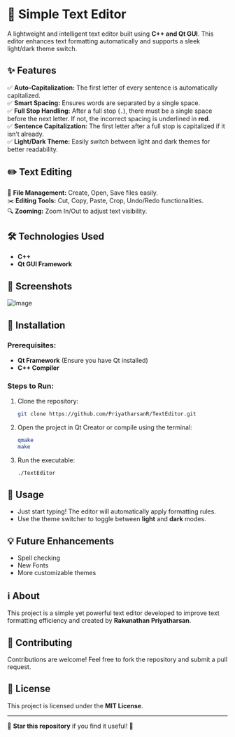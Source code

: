 # 📝 Simple Text Editor

A lightweight and intelligent text editor built using **C++ and Qt GUI**. This editor enhances text formatting automatically and supports a sleek light/dark theme switch.

## ✨ Features

✅ **Auto-Capitalization:** The first letter of every sentence is automatically capitalized.  
✅ **Smart Spacing:** Ensures words are separated by a single space.  
✅ **Full Stop Handling:** After a full stop (`.`), there must be a single space before the next letter. If not, the incorrect spacing is underlined in **red**.  
✅ **Sentence Capitalization:** The first letter after a full stop is capitalized if it isn’t already.  
✅ **Light/Dark Theme:** Easily switch between light and dark themes for better readability.  

## ✏️ Text Editing

📂 **File Management:** Create, Open, Save files easily.  
✂️ **Editing Tools:** Cut, Copy, Paste, Crop, Undo/Redo functionalities.  
🔍 **Zooming:** Zoom In/Out to adjust text visibility.  

## 🛠 Technologies Used
- **C++**
- **Qt GUI Framework**

## 📸 Screenshots
![Image](https://github.com/user-attachments/assets/9d49bd95-1f81-4a22-bc5e-83fa88dac0e6)

## 🚀 Installation

### Prerequisites:
- **Qt Framework** (Ensure you have Qt installed)
- **C++ Compiler**

### Steps to Run:
1. Clone the repository:
   ```bash
   git clone https://github.com/PriyatharsanR/TextEditor.git
   ```
2. Open the project in Qt Creator or compile using the terminal:
   ```bash
   qmake
   make
   ```
3. Run the executable:
   ```bash
   ./TextEditor
   ```

## 📌 Usage
- Just start typing! The editor will automatically apply formatting rules.
- Use the theme switcher to toggle between **light** and **dark** modes.

## 💡 Future Enhancements
- Spell checking
- New Fonts
- More customizable themes

## ℹ️ About
This project is a simple yet powerful text editor developed to improve text formatting efficiency and created by **Rakunathan Priyatharsan**.

## 🤝 Contributing
Contributions are welcome! Feel free to fork the repository and submit a pull request.

## 📜 License
This project is licensed under the **MIT License**.

---
🌟 **Star this repository** if you find it useful! 🚀

